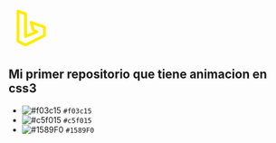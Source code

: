 <link href="https://cdn.jsdelivr.net/npm/bootstrap@5.0.0-beta2/dist/css/bootstrap.min.css" rel="stylesheet" integrity="sha384-BmbxuPwQa2lc/FVzBcNJ7UAyJxM6wuqIj61tLrc4wSX0szH/Ev+nYRRuWlolflfl" crossorigin="anonymous">

<p> 
<svg xmlns="http://www.w3.org/2000/svg" class="icon icon-tabler icon-tabler-brand-bing" width="80" height="80" viewBox="0 0 24 24" stroke-width="1.5" stroke="#ffec00" fill="none" stroke-linecap="round" stroke-linejoin="round">
  <path stroke="none" d="M0 0h24v24H0z" fill="none"/>
  <path d="M5 3l4 1.5v12l6 -2.5l-2 -1l-1 -4l7 2.5v4.5l-10 5l-4 -2z" />
</svg>
  </p>


## Mi primer repositorio que tiene animacion en css3

- ![#f03c15](https://placehold.it/15/f03c15/000000?text=+) `#f03c15`
- ![#c5f015](https://placehold.it/15/c5f015/000000?text=+) `#c5f015`
- ![#1589F0](https://placehold.it/15/1589F0/000000?text=+) `#1589F0`